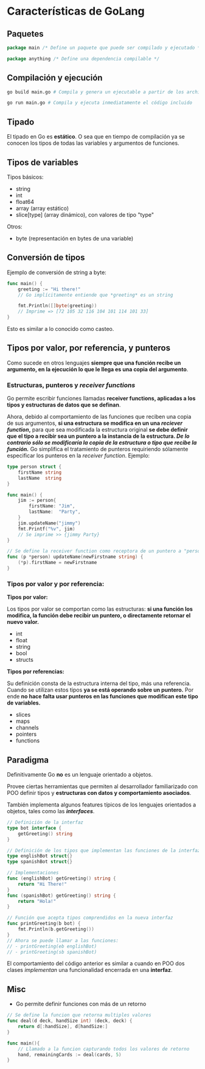 # Características de GoLang

## Paquetes

```go
package main /* Define un paquete que puede ser compilado y ejecutado */
```

```go
package anything /* Define una dependencia compilable */
```
## Compilación y ejecución

```bash
go build main.go # Compila y genera un ejecutable a partir de los archivos .go incluidos
```

```bash
go run main.go # Compila y ejecuta inmediatamente el código incluido 
```

## Tipado

El tipado en Go es **estático**. O sea que en tiempo de compilación ya se conocen los tipos de todas las variables y argumentos de funciones.

## Tipos de variables

Tipos básicos:
- string
- int
- float64
- array (array estático)
- slice[type] (array dinámico), con valores de tipo "type"

Otros:
- byte (representación en bytes de una variable)

## Conversión de tipos

Ejemplo de conversión de string a byte:
```Go
func main() {
	greeting := "Hi there!" 
	// Go implícitamente entiende que *greeting* es un string

	fmt.Println([]byte(greeting))
	// Imprime => [72 105 32 116 104 101 114 101 33]
}
```
Esto es similar a lo conocido como casteo.

## Tipos por valor, por referencia, y punteros

Como sucede en otros lenguajes **siempre que una función recibe un argumento, en la ejecución lo que le llega es una copia del argumento**.

### Estructuras, punteros y _receiver functions_

Go permite escribir funciones llamadas **receiver functions, aplicadas a los tipos y estructuras de datos que se definan**.

Ahora, debido al comportamiento de las funciones que reciben una copia de sus argumentos, **si una estructura se modifica en un una _reciever function_,** para que sea modificada la estructura original __se debe definir que el tipo a recibir sea un puntero a la instancia de la estructura. *De lo contrario sólo se modificaría la copia de la estructura o tipo que recibe la función.*__ Go simplifica el tratamiento de punteros requiriendo sólamente especificar los punteros en la _receiver function_. Ejemplo:

```Go
type person struct {
	firstName string
	lastName  string
}

func main() {
	jim := person{
		firstName: "Jim",
		lastName:  "Party",
	}
	jim.updateName("jimmy")
	fmt.Printf("%v", jim)
	// Se imprime >> {jimmy Party}
}

// Se define la receiver function como receptora de un puntero a "person"
func (p *person) updateName(newFirstname string) {
	(*p).firstName = newFirstname
}
```

### Tipos por valor y por referencia:


**Tipos por valor:**

Los tipos por valor se comportan como las estructuras: **si una función los modifica, la función debe recibir un puntero, o directamente retornar el nuevo valor.**

- int
- float
- string
- bool
- structs

**Tipos por referencias:**

Su definición consta de la estructura interna del tipo, más una referencia. Cuando se utilizan estos tipos **ya se está operando sobre un puntero.** Por ende **no hace falta usar punteros en las funciones que modifican este tipo de variables.**

- slices
- maps
- channels
- pointers
- functions

## Paradigma

Definitivamente Go **no** es un lenguaje orientado a objetos. 

Provee ciertas herramientas que permiten al desarrollador familiarizado con POO definir tipos y **estructuras con datos y comportamiento asociados**.

También implementa algunos features típicos de los lenguajes orientados a objetos, tales como las **_interfaces_**.

```Go
// Definición de la interfaz
type bot interface {
	getGreeting() string
}

// Definición de los tipos que implementan las funciones de la interfaz
type englishBot struct{}
type spanishBot struct{}

// Implementaciones
func (englishBot) getGreeting() string {
	return "Hi There!"
}
func (spanishBot) getGreeting() string {
	return "Hola!"
}

// Función que acepta tipos comprendidos en la nueva interfaz
func printGreeting(b bot) {
	fmt.Println(b.getGreeting())
}
// Ahora se puede llamar a las funciones:
// - printGreeting(eb englishBot) 
// - printGreeting(sb spanishBot)
```

El comportamiento del código anterior es similar a cuando en POO dos clases _implementan_ una funcionalidad encerrada en una **interfaz**.

## Misc

- Go permite definir funciones con más de un retorno

```Go
// Se define la funcion que retorna multiples valores
func deal(d deck, handSize int) (deck, deck) {
	return d[:handSize], d[handSize:]
}

func main(){
    // Llamado a la funcion capturando todos los valores de retorno
    hand, remainingCards := deal(cards, 5)
}
```